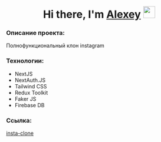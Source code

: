 <h1 align="center">Hi there, I'm <a href="https://github.com/astepanov9" target="_blank">Alexey</a> 
<img src="https://github.com/blackcater/blackcater/raw/main/images/Hi.gif" height="32"/></h1>
<h3>Описание проекта:</h3>
<p>Полнофункциональный клон instagram</p>
<h3>Технологии:</h3>
<ul>
    <li>NextJS</li>
    <li>NextAuth.JS</li>
    <li>Tailwind CSS</li>
    <li>Redux Toolkit</li>
    <li>Faker JS</li>
    <li>Firebase DB</li>
</ul>
<h3>Ссылка:</h3>
<p><a href="#">insta-clone</a></p>
